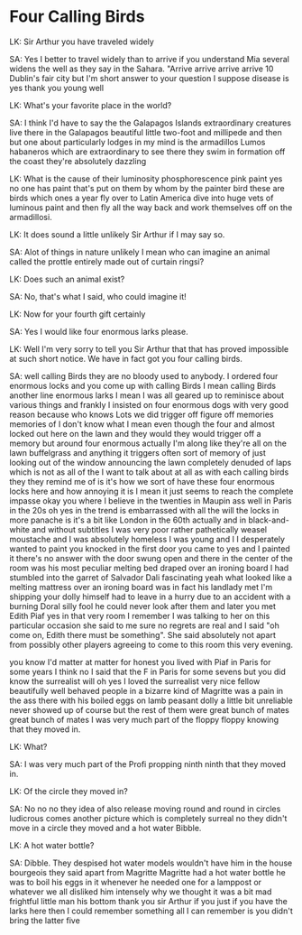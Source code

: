 # Four Calling Birds

LK: Sir Arthur you have traveled widely

SA: Yes I better to travel widely than to arrive
if you understand Mia several widens the
well as they say in the Sahara. "Arrive arrive arrive arrive 10 Dublin's fair
city but I'm short answer to your
question I suppose disease is yes thank
you young well

LK: What's your favorite place in the world?

SA: I think I'd have to say the the Galapagos Islands extraordinary creatures live there in the Galapagos beautiful little two-foot and millipede and then but one about particularly lodges in my mind is the
armadillos Lumos habaneros which are
extraordinary to see there they swim in
formation off the coast they're
absolutely dazzling

LK: What is the cause of their luminosity phosphorescence pink
paint yes no one has paint that's put on
them by whom by the painter bird these
are birds which ones a year fly over to
Latin America dive into huge vets of
luminous paint and then fly all the way
back and work themselves off on the
armadillosi.

LK: It does sound a little unlikely Sir Arthur if I may say so.

SA: Alot of things in nature unlikely I mean
who can imagine an animal called the prottle entirely made out of curtain
ringsi?

LK: Does such an animal exist?

SA: No, that's what I said, who could imagine it!


LK: Now for your fourth gift certainly

SA: Yes I would like four enormous larks please.

LK: Well I'm very sorry to tell you Sir Arthur that that has proved impossible at such short notice. We have in fact got you four calling birds.

SA: well calling Birds they are no bloody used to anybody. I ordered four enormous locks and you come up with calling Birds I mean calling Birds another line enormous larks I mean I was all geared
up to reminisce about various things and
frankly I insisted on four enormous dogs
with very good reason because who knows
Lots we did trigger off figure off
memories memories of I don't know what I
mean even though the four and almost
locked out here on the lawn and they
would they would trigger off a memory
but around four enormous actually I'm
along like they're all on the lawn
buffelgrass and anything it triggers
often sort of memory of just looking out
of the window announcing the lawn
completely denuded of laps which is not
as all of the I want to talk about at
all as with each calling birds they
they remind me of is it's how we sort of
have these four enormous locks here and
how annoying it is I mean it just seems
to reach the complete impasse okay you
where I believe in the twenties in
Maupin ass well in Paris in the 20s
oh yes in the trend is embarrassed with
all the will the locks in more panache
is it's a bit like London in the 60th
actually and in black-and-white and
without subtitles I was very poor rather
pathetically weasel moustache and I was
absolutely homeless I was young and I I
desperately wanted to paint you knocked
in the first door you came to yes and I
painted it there's no answer with the
door swung open and there in the center
of the room was his most peculiar
melting bed draped over an ironing board
I had stumbled into the garret of
Salvador Dali fascinating yeah what
looked like a melting mattress over an
ironing board was in fact his landlady
met I'm shipping your dolly himself had
to leave in a hurry due to an accident
with a burning Doral silly fool he could
never look after them and later you met
Edith Piaf yes in that very room I
remember I was talking to her on this
particular occasion she said to me sure
no regrets are real and I said "oh come on, Edith there must be something". She said absolutely not apart from possibly other players agreeing to come to this room this very evening.

you know I'd matter at matter for honest
you lived with Piaf in Paris for some
years I think no I said that the F in
Paris for some sevens but you did know
the surrealist will oh yes I loved the
surrealist very nice fellow beautifully
well behaved people in a bizarre kind of
Magritte was a pain in the ass there
with his boiled eggs on lamb peasant
dolly a little bit unreliable never
showed up of course but the rest of them
were great bunch of mates great bunch of
mates I was very much part of the floppy
floppy knowing that they moved in.

LK: What?

SA: I was very much part of the Profi propping ninth ninth that they moved in.

LK: Of the circle they moved in?

SA: No no no they
idea of also release moving round and
round in circles ludicrous comes another
picture which is completely surreal no
they didn't move in a circle they moved
and a hot water Bibble.

LK: A hot water bottle?

SA: Dibble. They despised hot water
models wouldn't have him in the house
bourgeois they said apart from Magritte
Magritte had a hot water bottle he was
to boil his eggs in it whenever he
needed one for a lamppost or whatever we
all disliked him intensely why we thought
it was a bit mad frightful little man
his bottom
thank you sir Arthur if you just if you
have the larks here then I could
remember something all I can remember is
you didn't bring the latter five
